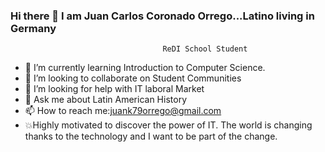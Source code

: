 ### Hi there 👋 I am Juan Carlos Coronado Orrego...Latino living in Germany
                                      ReDI School Student 


- 🌱 I’m currently learning Introduction to Computer Science. 
- 👯 I’m looking to collaborate on Student Communities
- 🤔 I’m looking for help with IT laboral Market
- 💬 Ask me about Latin American History
- 📫 How to reach me:juank79orrego@gmail.com
- 💥Highly motivated to discover the power of IT. The world is changing thanks to the technology and I want to be part of the change.


